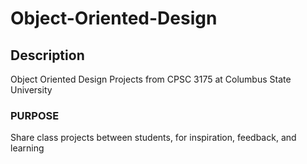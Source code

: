 # Object-Oriented-Design

## Description
Object Oriented Design Projects from CPSC 3175 at Columbus State University

### PURPOSE
Share class projects between students, for inspiration, feedback, and learning
